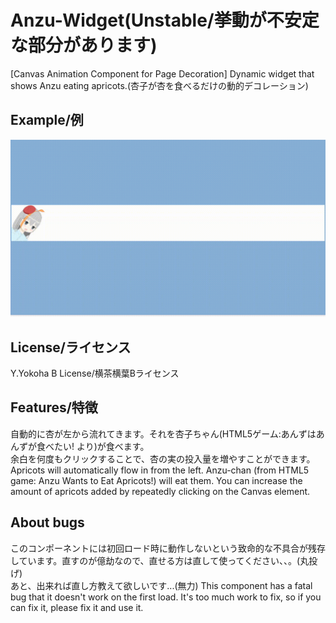 # Anzu-Widget(Unstable/挙動が不安定な部分があります)  
[Canvas Animation Component for Page Decoration] Dynamic widget that shows Anzu eating apricots.(杏子が杏を食べるだけの動的デコレーション)  

## Example/例  
![gif](./example.gif)  

## License/ライセンス  
Y.Yokoha B License/横茶横葉Bライセンス  

## Features/特徴  
自動的に杏が左から流れてきます。それを杏子ちゃん(HTML5ゲーム:あんずはあんずが食べたい! より)が食べます。  
余白を何度もクリックすることで、杏の実の投入量を増やすことができます。  
Apricots will automatically flow in from the left. Anzu-chan (from HTML5 game: Anzu Wants to Eat Apricots!) will eat them. 
You can increase the amount of apricots added by repeatedly clicking on the Canvas element.  

## About bugs  
このコンポーネントには初回ロード時に動作しないという致命的な不具合が残存しています。直すのが億劫なので、直せる方は直して使ってください、、。(丸投げ)  
あと、出来れば直し方教えて欲しいです...(無力)
This component has a fatal bug that it doesn't work on the first load. It's too much work to fix, so if you can fix it, please fix it and use it.  